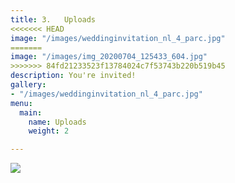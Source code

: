 ```yaml
---
title: 3.   Uploads
<<<<<<< HEAD
image: "/images/weddinginvitation_nl_4_parc.jpg"
=======
image: "/images/img_20200704_125433_604.jpg"
>>>>>>> 84fd21233523f13784024c7f53743b220b519b45
description: You're invited!
gallery:
- "/images/weddinginvitation_nl_4_parc.jpg"
menu:
  main:
    name: Uploads
    weight: 2

---
```

![](/images/weddinginvitation_nl_4_parc.jpg)
